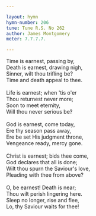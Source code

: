 ```yaml
---

layout: hymn
hymn-number: 206
tune: Tune R.S. No 262
author: James Montgomery
meter: 7.7.7.7.

---
```

Time is earnest, passing by,<br>Death is earnest, drawing nigh,<br>Sinner, wilt thou trifling be?<br>Time and death appeal to thee.<br><br>Life is earnest; when 'tis o'er<br>Thou returnest never more;<br>Soon to meet eternity,<br>Will thou never serious be?<br><br>God is earnest, come today,<br>Ere thy season pass away,<br>Ere be set His judgment throne,<br>Vengeance ready, mercy gone.<br><br>Christ is earnest; bids thee come,<br>God declares that all is done;<br>Wilt thou spurn the Saviour's love,<br>Pleading with thee from above?<br><br>O, be earnest! Death is near;<br>Thou wilt perish lingering here.<br>Sleep no longer, rise and flee,<br>Lo, thy Saviour waits for thee!<br><br><br>
